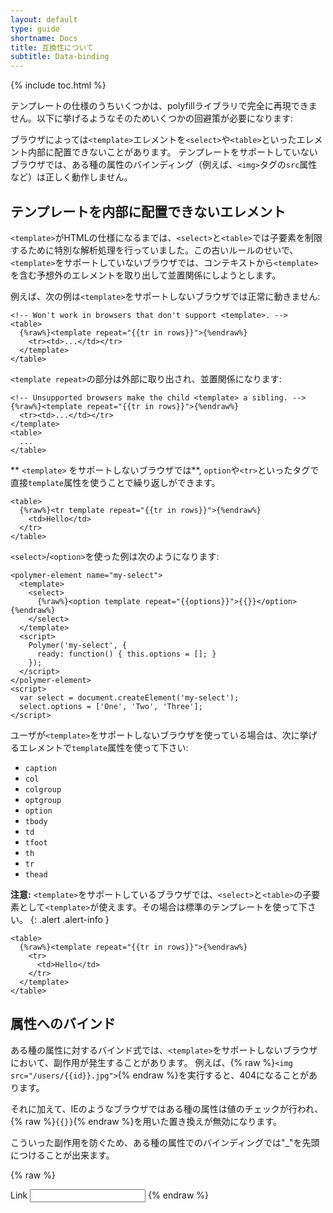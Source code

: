 ```yaml
---
layout: default
type: guide
shortname: Docs
title: 互換性について
subtitle: Data-binding
---
```


{% include toc.html %}

テンプレートの仕様のうちいくつかは、polyfillライブラリで完全に再現できません。以下に挙げるようなそのためいくつかの回避策が必要になります:

ブラウザによっては`<template>`エレメントを`<select>`や`<table>`といったエレメント内部に配置できないことがあります。
テンプレートをサポートしていないブラウザでは、ある種の属性のバインディング（例えば、`<img>`タグの`src`属性など）は正しく動作しません。

## テンプレートを内部に配置できないエレメント

`<template>`がHTMLの仕様になるまでは、`<select>`と`<table>`では子要素を制限するために特別な解析処理を行っていました。この古いルールのせいで、`<template>`をサポートしていないブラウザでは、コンテキストから`<template>`を含む予想外のエレメントを取り出して並置関係にしようとします。

例えば、次の例は`<template>`をサポートしないブラウザでは正常に動きません:

    <!-- Won't work in browsers that don't support <template>. -->
    <table>
      {%raw%}<template repeat="{{tr in rows}}">{%endraw%}
        <tr><td>...</td></tr>
      </template>
    </table>

`<template repeat>`の部分は外部に取り出され、並置関係になります:

    <!-- Unsupported browsers make the child <template> a sibling. -->
    {%raw%}<template repeat="{{tr in rows}}">{%endraw%}
      <tr><td>...</td></tr>
    </template>
    <table>
      ...
    </table>

** `<template>` をサポートしないブラウザでは**, `option`や`<tr>`といったタグで直接`template`属性を使うことで繰り返しができます。

    <table>
      {%raw%}<tr template repeat="{{tr in rows}}">{%endraw%}
        <td>Hello</td>
      </tr>
    </table>

`<select>`/`<option>`を使った例は次のようになります:

    <polymer-element name="my-select">
      <template>
        <select>
          {%raw%}<option template repeat="{{options}}">{{}}</option>{%endraw%}
        </select>
      </template>
      <script>
        Polymer('my-select', {
          ready: function() { this.options = []; }
        });
      </script>
    </polymer-element>
    <script>
      var select = document.createElement('my-select');
      select.options = ['One', 'Two', 'Three'];
    </script>

ユーザが`<template>`をサポートしないブラウザを使っている場合は、次に挙げるエレメントで`template`属性を使って下さい:

* `caption`
* `col`
* `colgroup`
* `optgroup`
* `option`
* `tbody`
* `td`
* `tfoot`
* `th`
* `tr`
* `thead`

**注意:** `<template>`をサポートしているブラウザでは、`<select>`と`<table>`の子要素として`<template>`が使えます。その場合は標準のテンプレートを使って下さい。
{: .alert .alert-info }


    <table>
      {%raw%}<template repeat="{{tr in rows}}">{%endraw%}
        <tr>
          <td>Hello</td>
        </tr>
      </template>
    </table>

## 属性へのバインド

ある種の属性に対するバインド式では、`<template>`をサポートしないブラウザにおいて、副作用が発生することがあります。
例えば、{% raw %}`<img src="/users/{{id}}.jpg">`{% endraw %}を実行すると、404になることがあります。

それに加えて、IEのようなブラウザではある種の属性は値のチェックが行われ、{% raw %}`{{}}`{% endraw %}を用いた置き換えが無効になります。

こういった副作用を防ぐため、ある種の属性でのバインディングでは"_"を先頭につけることが出来ます。

{% raw %}
    <img _src="/users/{{id}}.jpg">
    <div _style="color: {{color}}">
    <a _href="{{url}}">Link</a>
    <input type="number" _value="{{number}}">
{% endraw %}


